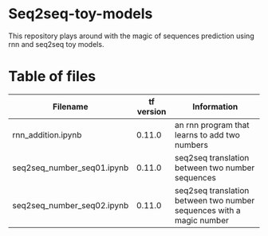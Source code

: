 # Seq2seq-toy-models

This repository plays around with the magic of sequences prediction using rnn and seq2seq toy models.

# Table of files

| Filename | tf version | Information |
|----------|------------|-------------|
| rnn_addition.ipynb | 0.11.0 | an rnn program that learns to add two numbers |
| seq2seq_number_seq01.ipynb | 0.11.0 | seq2seq translation between two number sequences |
| seq2seq_number_seq02.ipynb | 0.11.0 | seq2seq translation between two number sequences with a magic number |




